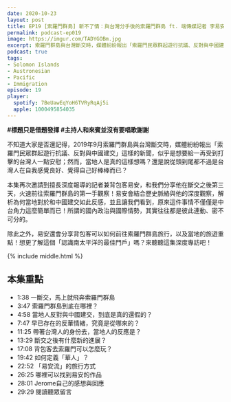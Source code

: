 ```yaml
---
date: 2020-10-23
layout: post
title: EP19 [索羅門群島] 新不了情：與台灣分手後的索羅門群島 ft. 端傳媒記者 李易安
permalink: podcast-ep019
image: https://imgur.com/TADYGOBm.jpg
excerpt: 索羅門群島與台灣斷交時，媒體紛紛報出「索羅門民眾群起遊行抗議、反對與中國建交」這樣的新聞，不禁讓人懷疑：當地人真的是這樣想嗎？還是根本就只是台灣人自我感覺良好而已？本集再次邀請到擅長深度報導的記者兼背包客易安，和我們分享他在斷交之後第三天，火速前往索羅門群島的第一手觀察！易安會結合歷史脈絡與他的深度觀察，解析為何當地對於和中國建交如此反感，同時也會分享背包客可以如何前往索羅門群島旅行！
podcast: true
tags:
- Solomon Islands
- Austronesian
- Pacific
- Immigration
episode: 19
player:
  spotify: 7BeUawEqYoH6TVRyRqAj5i
  apple: 1000495854035
---
```


**#標題只是借題發揮 #主持人和來賓並沒有要唱歌謝謝**

不知道大家是否還記得，2019年9月索羅門群島與台灣斷交時，媒體紛紛報出「索羅門民眾群起遊行抗議、反對與中國建交」這樣的新聞，似乎是想要給一再受到打擊的台灣人一點安慰；然而，當地人是真的這樣想嗎？還是說從頭到尾都不過是台灣人在自我感覺良好、覺得自己好棒棒而已？

本集再次邀請到擅長深度報導的記者兼背包客易安，和我們分享他在斷交之後第三天，火速前往索羅門群島的第一手觀察！易安會結合歷史脈絡與他的深度觀察，解析為何當地對於和中國建交如此反感，並且讓我們看到，原來這件事情不僅僅是中台角力這麼簡單而已！所謂的國內政治與國際情勢，其實往往都是彼此連動、密不可分的。

除此之外，易安還會分享背包客可以如何前往索羅門群島旅行，以及當地的旅遊重點！想更了解這個「認識南太平洋的最佳門戶」嗎？來聽聽這集深度專訪吧！



{% include middle.html %}

## 本集重點

* 1:38 一斷交，馬上就飛奔索羅門群島
* 3:47 索羅門群島到底在哪裡？
* 4:58 當地人反對與中國建交，到底是真的還假的？
* 7:47 早已存在的反華情緒，究竟是從哪來的？
* 11:25 帶著台灣人的身份去，當地人的反應是？
* 13:29 斷交之後有什麼新的進展？
* 17:08 背包客去索羅門可以怎麼玩？
* 19:42 如何定義「華人」？
* 22:52 「易安流」的旅行方式
* 26:25 哪裡可以找到易安的作品
* 28:01 Jerome自己的感想與回應
* 29:29 閱讀聽眾留言
